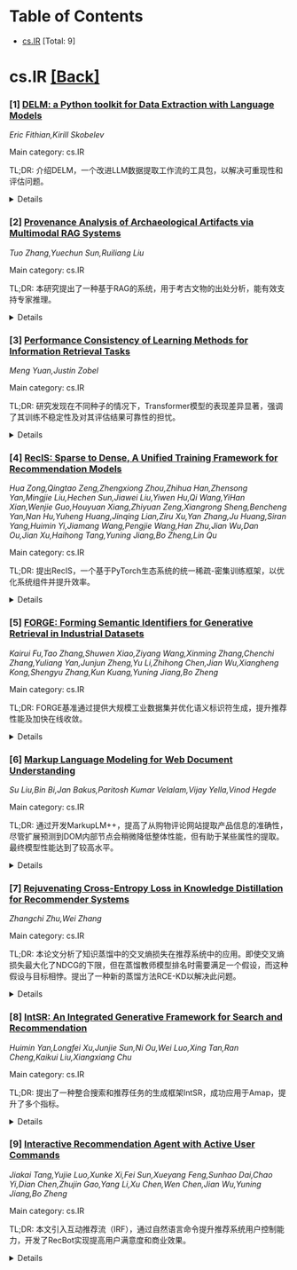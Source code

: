 <div id=toc></div>

# Table of Contents

- [cs.IR](#cs.IR) [Total: 9]


<div id='cs.IR'></div>

# cs.IR [[Back]](#toc)

### [1] [DELM: a Python toolkit for Data Extraction with Language Models](https://arxiv.org/abs/2509.20617)
*Eric Fithian,Kirill Skobelev*

Main category: cs.IR

TL;DR: 介绍DELM，一个改进LLM数据提取工作流的工具包，以解决可重现性和评估问题。


<details>
  <summary>Details</summary>
Motivation: 解决现有工作流中存在的随意性脚本导致的可重现性、健壮性和系统评估困难的问题。

Method: DELM是一种用于快速实验迭代的Python工具包，旨在改进基于大型语言模型（LLM）的数据提取工作流。

Result: 通过两个案例展示了DELM的功能：一个是新颖的提示优化算法，另一个是如何通过DELM量化成本与覆盖率之间的权衡。

Conclusion: DELM提供了一个模块化框架，支持高效的数据处理和与LLM API的强大集成，适合进行快速实验迭代和量化权衡。

Abstract: Large Language Models (LLMs) have become powerful tools for annotating
unstructured data. However, most existing workflows rely on ad hoc scripts,
making reproducibility, robustness, and systematic evaluation difficult. To
address these challenges, we introduce DELM (Data Extraction with Language
Models), an open-source Python toolkit designed for rapid experimental
iteration of LLM-based data extraction pipelines and for quantifying the
trade-offs between them. DELM minimizes boilerplate code and offers a modular
framework with structured outputs, built-in validation, flexible data-loading
and scoring strategies, and efficient batch processing. It also includes robust
support for working with LLM APIs, featuring retry logic, result caching,
detailed cost tracking, and comprehensive configuration management. We showcase
DELM's capabilities through two case studies: one featuring a novel prompt
optimization algorithm, and another illustrating how DELM quantifies trade-offs
between cost and coverage when selecting keywords to decide which paragraphs to
pass to an LLM. DELM is available at
\href{https://github.com/Center-for-Applied-AI/delm}{\texttt{github.com/Center-for-Applied-AI/delm}}.

</details>


### [2] [Provenance Analysis of Archaeological Artifacts via Multimodal RAG Systems](https://arxiv.org/abs/2509.20769)
*Tuo Zhang,Yuechun Sun,Ruiliang Liu*

Main category: cs.IR

TL;DR: 本研究提出了一种基于RAG的系统，用于考古文物的出处分析，能有效支持专家推理。


<details>
  <summary>Details</summary>
Motivation: 设计该系统是为了在考古文物的出处分析中支持专家推理，减轻他们在处理海量信息时的认知负担。

Method: 系统采用双模态知识库，结合视觉、边缘增强和语义检索，从参考文本和图像中识别风格相似的对象，并由视觉语言模型生成结构化推理。

Result: 该系统通过整合多模态检索和大规模视觉语言模型，支持专家对考古文物的推理分析。通过对参考文本和图像构建双模知识库，可实现原始视觉、边缘增强和语义检索，以识别风格相似的对象。

Conclusion: 专家评估显示，该系统能够生成有意义且可解释的输出，为学者提供了具体的分析起点，并显著减轻了处理海量比较语料库的认知负担。

Abstract: In this work, we present a retrieval-augmented generation (RAG)-based system
for provenance analysis of archaeological artifacts, designed to support expert
reasoning by integrating multimodal retrieval and large vision-language models
(VLMs). The system constructs a dual-modal knowledge base from reference texts
and images, enabling raw visual, edge-enhanced, and semantic retrieval to
identify stylistically similar objects. Retrieved candidates are synthesized by
the VLM to generate structured inferences, including chronological,
geographical, and cultural attributions, alongside interpretive justifications.
We evaluate the system on a set of Eastern Eurasian Bronze Age artifacts from
the British Museum. Expert evaluation demonstrates that the system produces
meaningful and interpretable outputs, offering scholars concrete starting
points for analysis and significantly alleviating the cognitive burden of
navigating vast comparative corpora.

</details>


### [3] [Performance Consistency of Learning Methods for Information Retrieval Tasks](https://arxiv.org/abs/2509.20804)
*Meng Yuan,Justin Zobel*

Main category: cs.IR

TL;DR: 研究发现在不同种子的情况下，Transformer模型的表现差异显著，强调了其训练不稳定性及对其评估结果可靠性的担忧。


<details>
  <summary>Details</summary>
Motivation: 评估IR方法性能的准确性和稳健性，并比较传统统计学习模型与基于Transformer的学习模型在不同种子下的表现。

Method: 使用测试集的自助法（bootstrapping）和随机种子集分析IR方法的性能变化。

Result: 传统统计模型稳定，而Transformer模型在种子变化时表现出巨大差异。在进行的11项测试中，有9项F1分数的标准差超过0.075；11项测试中有7项精度值的标准差超过0.125。

Conclusion: Transformer模型在训练稳定性方面存在显著问题，需要更严格的评估方法以确保结果的可靠性。

Abstract: A range of approaches have been proposed for estimating the accuracy or
robustness of the measured performance of IR methods. One is to use
bootstrapping of test sets, which, as we confirm, provides an estimate of
variation in performance. For IR methods that rely on a seed, such as those
that involve machine learning, another approach is to use a random set of seeds
to examine performance variation. Using three different IR tasks we have used
such randomness to examine a range of traditional statistical learning models
and transformer-based learning models. While the statistical models are stable,
the transformer models show huge variation as seeds are changed. In 9 of 11
cases the F1-scores (in the range 0.0--1.0) had a standard deviation of over
0.075; while 7 of 11 precision values (also in the range 0.0--1.0) had a
standard deviation of over 0.125. This is in a context where differences of
less than 0.02 have been used as evidence of method improvement. Our findings
highlight the vulnerability of transformer models to training instabilities and
moreover raise questions about the reliability of previous results, thus
underscoring the need for rigorous evaluation practices.

</details>


### [4] [RecIS: Sparse to Dense, A Unified Training Framework for Recommendation Models](https://arxiv.org/abs/2509.20883)
*Hua Zong,Qingtao Zeng,Zhengxiong Zhou,Zhihua Han,Zhensong Yan,Mingjie Liu,Hechen Sun,Jiawei Liu,Yiwen Hu,Qi Wang,YiHan Xian,Wenjie Guo,Houyuan Xiang,Zhiyuan Zeng,Xiangrong Sheng,Bencheng Yan,Nan Hu,Yuheng Huang,Jinqing Lian,Ziru Xu,Yan Zhang,Ju Huang,Siran Yang,Huimin Yi,Jiamang Wang,Pengjie Wang,Han Zhu,Jian Wu,Dan Ou,Jian Xu,Haihong Tang,Yuning Jiang,Bo Zheng,Lin Qu*

Main category: cs.IR

TL;DR: 提出RecIS，一个基于PyTorch生态系统的统一稀疏-密集训练框架，以优化系统组件并提升效率。


<details>
  <summary>Details</summary>
Motivation: 设计一个统一的稀疏-密集训练框架来满足集成大型模型的工业级推荐模型的训练需求。

Method: RecIS框架集成稀疏组件优化和PyTorch生态系统中的密集组件优化技术。

Result: RecIS在阿里巴巴被用于众多大型模型增强的推荐训练任务，同时也开始训练一些传统的稀疏模型。

Conclusion: RecIS成功地满足了工业级推荐模型训练的需求，并在实际应用中展示了其优势。

Abstract: In this paper, we propose RecIS, a unified Sparse-Dense training framework
designed to achieve two primary goals: 1. Unified Framework To create a Unified
sparse-dense training framework based on the PyTorch ecosystem that meets the
training needs of industrial-grade recommendation models that integrated with
large models. 2.System Optimization To optimize the sparse component, offering
superior efficiency over the TensorFlow-based recommendation models. The dense
component, meanwhile, leverages existing optimization technologies within the
PyTorch ecosystem. Currently, RecIS is being used in Alibaba for numerous
large-model enhanced recommendation training tasks, and some traditional sparse
models have also begun training in it.

</details>


### [5] [FORGE: Forming Semantic Identifiers for Generative Retrieval in Industrial Datasets](https://arxiv.org/abs/2509.20904)
*Kairui Fu,Tao Zhang,Shuwen Xiao,Ziyang Wang,Xinming Zhang,Chenchi Zhang,Yuliang Yan,Junjun Zheng,Yu Li,Zhihong Chen,Jian Wu,Xiangheng Kong,Shengyu Zhang,Kun Kuang,Yuning Jiang,Bo Zheng*

Main category: cs.IR

TL;DR: FORGE基准通过提供大规模工业数据集并优化语义标识符生成，提升推荐性能及加快在线收敛。


<details>
  <summary>Details</summary>
Motivation: 解决当前语义标识符生成研究中的数据集缺乏、优化策略有限以及工业部署缓慢的问题。

Method: 利用淘宝平台提供的海量多模态数据集，进行离线实验验证和在线分析，并引入了两种新的语义标识符评估指标以及离线预训练架构。

Result: 通过离线实验和在线分析，FORGE展示了语义标识符优化后的推荐性能提升，并通过离线预训练减少在线收敛时间。

Conclusion: FORGE基准提供了大型工业数据集，优化了语义标识符构建，并提高了推荐性能，减少了在线收敛时间。

Abstract: Semantic identifiers (SIDs) have gained increasing attention in generative
retrieval (GR) due to their meaningful semantic discriminability. However,
current research on SIDs faces three main challenges: (1) the absence of
large-scale public datasets with multimodal features, (2) limited investigation
into optimization strategies for SID generation, which typically rely on costly
GR training for evaluation, and (3) slow online convergence in industrial
deployment. To address these challenges, we propose FORGE, a comprehensive
benchmark for FOrming semantic identifieR in Generative rEtrieval with
industrial datasets. Specifically, FORGE is equipped with a dataset comprising
14 billion user interactions and multimodal features of 250 million items
sampled from Taobao, one of the biggest e-commerce platforms in China.
Leveraging this dataset, FORGE explores several optimizations to enhance the
SID construction and validates their effectiveness via offline experiments
across different settings and tasks. Further online analysis conducted on our
platform, which serves over 300 million users daily, reveals a 0.35% increase
in transaction count, highlighting the practical impact of our method.
Regarding the expensive SID validation accompanied by the full training of GRs,
we propose two novel metrics of SID that correlate positively with
recommendation performance, enabling convenient evaluations without any GR
training. For real-world applications, FORGE introduces an offline pretraining
schema that reduces online convergence by half. The code and data are available
at https://github.com/selous123/al_sid.

</details>


### [6] [Markup Language Modeling for Web Document Understanding](https://arxiv.org/abs/2509.20940)
*Su Liu,Bin Bi,Jan Bakus,Paritosh Kumar Velalam,Vijay Yella,Vinod Hegde*

Main category: cs.IR

TL;DR: 通过开发MarkupLM++，提高了从购物评论网站提取产品信息的准确性，尽管扩展预测到DOM内部节点会稍微降低整体性能，但有助于某些属性的提取。最终模型性能达到了较高水平。


<details>
  <summary>Details</summary>
Motivation: 解决通过从购物评论网站提取详细信息来构建最新产品数据库的问题，为电子商务系统中的客户分析和产品推荐任务提供支持。

Method: 微调MarkupLM模型，并开发了一个称为MarkupLM++的变体，将预测扩展到DOM树的内部节点。通过实验验证了该方法的有效性。

Result: 最终模型达到了0.906的准确率，0.724的召回率和0.805的F1分数。

Conclusion: 使用更大规模和更多样化的训练集可以整体提高信息提取的准确性。虽然在DOM树内部节点上扩展预测会导致整体性能略有下降，但有助于某些产品属性的提取。

Abstract: Web information extraction (WIE) is an important part of many e-commerce
systems, supporting tasks like customer analysis and product recommendation. In
this work, we look at the problem of building up-to-date product databases by
extracting detailed information from shopping review websites. We fine-tuned
MarkupLM on product data gathered from review sites of different sizes and then
developed a variant we call MarkupLM++, which extends predictions to internal
nodes of the DOM tree. Our experiments show that using larger and more diverse
training sets improves extraction accuracy overall. We also find that including
internal nodes helps with some product attributes, although it leads to a
slight drop in overall performance. The final model reached a precision of
0.906, recall of 0.724, and an F1 score of 0.805.

</details>


### [7] [Rejuvenating Cross-Entropy Loss in Knowledge Distillation for Recommender Systems](https://arxiv.org/abs/2509.20989)
*Zhangchi Zhu,Wei Zhang*

Main category: cs.IR

TL;DR: 本论文分析了知识蒸馏中的交叉熵损失在推荐系统中的应用。即使交叉熵损失最大化了NDCG的下限，但在蒸馏教师模型排名时需要满足一个假设，而这种假设与目标相悖。提出了一种新的蒸馏方法RCE-KD以解决此问题。


<details>
  <summary>Details</summary>
Motivation: 交叉熵损失虽然在特定条件下最大化了NDCG的下限，但这种条件与想要蒸馏教师模型排名的目标相悖。因此需要开发一种新的方法来解决这一矛盾。

Method: 该论文提出了一种名为RCE-KD的新方法，它通过将教师给予的顶级项目分为两个子集，并对那些不符合条件的子集使用采样策略进行处理，结合教师与学生的合作以接近闭合假设，从而更好地进行知识蒸馏。

Result: 实验结果表明，提出的RCE-KD方法在填补交叉熵损失与蒸馏目标之间的差距上是有效的。

Conclusion: 提出了一种名为RCE-KD的新方法，成功填补了交叉熵损失与目标之间的巨大差距，该方法在实验中证明是有效的。

Abstract: This paper analyzes Cross-Entropy (CE) loss in knowledge distillation (KD)
for recommender systems. KD for recommender systems targets at distilling
rankings, especially among items most likely to be preferred, and can only be
computed on a small subset of items. Considering these features, we reveal the
connection between CE loss and NDCG in the field of KD. We prove that when
performing KD on an item subset, minimizing CE loss maximizes the lower bound
of NDCG, only if an assumption of closure is satisfied. It requires that the
item subset consists of the student's top items. However, this contradicts our
goal of distilling rankings of the teacher's top items. We empirically
demonstrate the vast gap between these two kinds of top items. To bridge the
gap between our goal and theoretical support, we propose Rejuvenated
Cross-Entropy for Knowledge Distillation (RCE-KD). It splits the top items
given by the teacher into two subsets based on whether they are highly ranked
by the student. For the subset that defies the condition, a sampling strategy
is devised to use teacher-student collaboration to approximate our assumption
of closure. We also combine the losses on the two subsets adaptively. Extensive
experiments demonstrate the effectiveness of our method. Our code is available
at https://anonymous.4open.science/r/RCE-KD.

</details>


### [8] [IntSR: An Integrated Generative Framework for Search and Recommendation](https://arxiv.org/abs/2509.21179)
*Huimin Yan,Longfei Xu,Junjie Sun,Ni Ou,Wei Luo,Xing Tan,Ran Cheng,Kaikui Liu,Xiangxiang Chu*

Main category: cs.IR

TL;DR: 提出了一种整合搜索和推荐任务的生成框架IntSR，成功应用于Amap，提升了多个指标。


<details>
  <summary>Details</summary>
Motivation: 现有系统主要关注统一检索和排名，而忽略了搜索和推荐任务的整合。搜索和推荐的区别在于查询的形成方式：搜索使用显式的用户请求，而推荐依赖于隐式的用户兴趣。

Method: 提出了一种名为IntSR的集成生成框架，该框架通过不同的查询模态来整合搜索和推荐任务，并解决了集成搜索和推荐行为所带来的计算复杂性问题以及动态变化的语料库引入的错误模式学习问题。

Result: IntSR在Amap平台的多个场景中成功部署，显著提升了数字资产的GMV（+3.02%）、POI推荐的CTR（+2.76%）以及出行方式建议的ACC（+5.13%）。

Conclusion: 该框架在多种工业场景中表现出色，证明了将搜索与推荐任务整合的有效性。

Abstract: Generative recommendation has emerged as a promising paradigm, demonstrating
remarkable results in both academic benchmarks and industrial applications.
However, existing systems predominantly focus on unifying retrieval and ranking
while neglecting the integration of search and recommendation (S&R) tasks. What
makes search and recommendation different is how queries are formed: search
uses explicit user requests, while recommendation relies on implicit user
interests. As for retrieval versus ranking, the distinction comes down to
whether the queries are the target items themselves. Recognizing the query as
central element, we propose IntSR, an integrated generative framework for S&R.
IntSR integrates these disparate tasks using distinct query modalities. It also
addresses the increased computational complexity associated with integrated S&R
behaviors and the erroneous pattern learning introduced by a dynamically
changing corpus. IntSR has been successfully deployed across various scenarios
in Amap, leading to substantial improvements in digital asset's GMV(+3.02%),
POI recommendation's CTR(+2.76%), and travel mode suggestion's ACC(+5.13%).

</details>


### [9] [Interactive Recommendation Agent with Active User Commands](https://arxiv.org/abs/2509.21317)
*Jiakai Tang,Yujie Luo,Xunke Xi,Fei Sun,Xueyang Feng,Sunhao Dai,Chao Yi,Dian Chen,Zhujin Gao,Yang Li,Xu Chen,Wen Chen,Jian Wu,Yuning Jiang,Bo Zheng*

Main category: cs.IR

TL;DR: 本文引入互动推荐流（IRF），通过自然语言命令提升推荐系统用户控制能力，开发了RecBot实现提高用户满意度和商业效果。


<details>
  <summary>Details</summary>
Motivation: 传统推荐系统过于依赖简单的反馈机制（如喜欢或不喜欢），无法捕捉用户的复杂行为动机和意图，导致偏好建模不准确。此类系统难以识别具体的条目属性对用户满意度的驱动，形成用户意图与系统解释之间的差距。

Method: 采用双智能体架构，RecBot通过解析代理将语言表达转换为结构化偏好，并通过规划代理动态协调工具链以实时调整推荐策略。为实现高效部署，采用模拟增强的知识蒸馏技术，确保性能与推理能力兼备。

Result: RecBot在广泛的离线和长时间在线实验中表现出了显著的用户满意度和商业收益提升。

Conclusion: RecBot exhibits notable enhancements in user satisfaction and business performance, validating its efficacy in improving recommendation systems.

Abstract: Traditional recommender systems rely on passive feedback mechanisms that
limit users to simple choices such as like and dislike. However, these
coarse-grained signals fail to capture users' nuanced behavior motivations and
intentions. In turn, current systems cannot also distinguish which specific
item attributes drive user satisfaction or dissatisfaction, resulting in
inaccurate preference modeling. These fundamental limitations create a
persistent gap between user intentions and system interpretations, ultimately
undermining user satisfaction and harming system effectiveness.
  To address these limitations, we introduce the Interactive Recommendation
Feed (IRF), a pioneering paradigm that enables natural language commands within
mainstream recommendation feeds. Unlike traditional systems that confine users
to passive implicit behavioral influence, IRF empowers active explicit control
over recommendation policies through real-time linguistic commands. To support
this paradigm, we develop RecBot, a dual-agent architecture where a Parser
Agent transforms linguistic expressions into structured preferences and a
Planner Agent dynamically orchestrates adaptive tool chains for on-the-fly
policy adjustment. To enable practical deployment, we employ
simulation-augmented knowledge distillation to achieve efficient performance
while maintaining strong reasoning capabilities. Through extensive offline and
long-term online experiments, RecBot shows significant improvements in both
user satisfaction and business outcomes.

</details>
